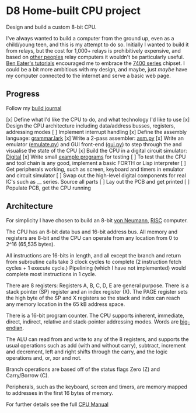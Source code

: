 # D8 Home-built CPU project
Design and build a custom 8-bit CPU.

I've always wanted to build a computer from the ground up, even as a child/young teen, and this is my attempt to do so. Initially I wanted to build it from relays, but the cost for 1,000+ relays is prohibitively expensive, and based on [other peoples](http://web.cecs.pdx.edu/~harry/Relay/) relay computers it wouldn't be particularly useful. [Ben Eater's tutorials](https://eater.net/8bit) encouraged me to embrace the [7400 series](https://en.wikipedia.org/wiki/List_of_7400-series_integrated_circuits) chipset. I could be a bit more ambitious with my design, and maybe, just _maybe_ have my computer connected to the internet and serve a basic web page.

## Progress
Follow my [build journal](/docs/journal.md)

[x] Define what I'd like the CPU to do, and what technology I'd like to use
[x] Design the CPU architecture including data/address busses, registers, addressing modes
[ ] Implement interrupt handling
[x] Define the assembly language: [grammar.lark](https://github.com/dalehumby/d8/blob/master/src/grammar.lark)
[x] Write a 2-pass assembler: [asm.py](https://github.com/dalehumby/d8/blob/master/src/asm.py)
[x] Write an emulator ([emulate.py](https://github.com/dalehumby/d8/blob/master/src/emulate.py)) and GUI front-end ([gui.py](https://github.com/dalehumby/d8/blob/master/src/gui.py)) to step through the and visualise the state of the CPU
[x] Build the CPU in a digital circuit simulator: [Digital](https://github.com/dalehumby/d8/tree/master/Digital)
[x] Write small [example programs](https://github.com/dalehumby/d8/tree/master/examples) for testing
[ ] To test that the CPU and tool chain is any good, implement a basic FORTH or Lisp interpreter
[ ] Get peripherals working, such as screen, keyboard and timers in emulator and circuit simulator
[ ] Swap out the high-level digital components for real IC's such as __ series. Source all parts
[ ] Lay out the PCB and get printed
[ ] Populate PCB, get the CPU running

## Architecture
For simplicity I have chosen to build an 8-bit [von Neumann](https://en.wikipedia.org/wiki/Von_Neumann_architecture), [RISC](https://en.wikipedia.org/wiki/Reduced_instruction_set_computer) computer. 

The CPU has an 8-bit data bus and 16-bit address bus. All memory and registers are 8-bit and the CPU can operate from any location from 0 to 2^16 (65,535 bytes). 

All instructions are 16-bits in length, and all except the branch and return from subroutine calls take 3 clock cycles to complete (2 instruction fetch cycles + 1 execute cycle.) Pipelining (which I have not implemented) would complete most instructions in 1 cycle.

There are 8 registers: Registers A, B, C, D, E are general purpose. There is a stack pointer (SP) register and an index register (X). The PAGE register sets the high byte of the SP and X registers so the stack and index can reach any memory location in the 65 kB address space.

There is a 16-bit program counter. The CPU supports inherent, immediate, direct, indirect, relative and stack-pointer addressing modes. Words are [big-endian](https://en.wikipedia.org/wiki/Endianness).

The ALU can read from and write to any of the 8 registers, and supports the usual operations such as add (with and without carry), subtract, increment and decrement, left and right shifts through the carry, and the logic operations and, or, xor and not.

Branch operations are based off of the status flags Zero (Z) and Carry/Borrow (C).

Peripherals, such as the keyboard, screen and timers, are memory mapped to addresses in the first 16 bytes of memory.

For further details see the full [CPU Manual](https://docs.google.com/spreadsheets/d/1R_vZknDr0SD-eCZZS5yPU8j0XcCEtsu2B878DS3oAyU/edit?usp=sharing)

